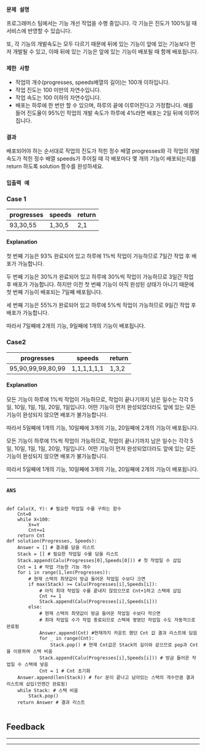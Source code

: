 ### `문제 설명`

프로그래머스 팀에서는 기능 개선 작업을 수행 중입니다. 각 기능은 진도가 100%일 때 서비스에 반영할 수 있습니다.

또, 각 기능의 개발속도는 모두 다르기 때문에 뒤에 있는 기능이 앞에 있는 기능보다 먼저 개발될 수 있고, 이때 뒤에 있는 기능은 앞에 있는 기능이 배포될 때 함께 배포됩니다.

### `제한 사항`

- 작업의 개수(progresses, speeds배열의 길이)는 100개 이하입니다.
- 작업 진도는 100 미만의 자연수입니다.
- 작업 속도는 100 이하의 자연수입니다.
- 배포는 하루에 한 번만 할 수 있으며, 하루의 끝에 이루어진다고 가정합니다. 예를 들어 진도율이 95%인 작업의 개발 속도가 하루에 4%라면 배포는 2일 뒤에 이루어집니다.


### `결과`

배포되어야 하는 순서대로 작업의 진도가 적힌 정수 배열 progresses와 각 작업의 개발 속도가 적힌 정수 배열 speeds가 주어질 때 각 배포마다 몇 개의 기능이 배포되는지를 return 하도록 solution 함수를 완성하세요.

### `입출력 예`

### Case 1

|progresses|speeds|return|
|---|---|---|
|93,30,55|1,30,5|2,1|

#### Explanation

첫 번째 기능은 93% 완료되어 있고 하루에 1%씩 작업이 가능하므로 7일간 작업 후 배포가 가능합니다.

두 번째 기능은 30%가 완료되어 있고 하루에 30%씩 작업이 가능하므로 3일간 작업 후 배포가 가능합니다. 하지만 이전 첫 번째 기능이 아직 완성된 상태가 아니기 때문에 첫 번째 기능이 배포되는 7일째 배포됩니다.

세 번째 기능은 55%가 완료되어 있고 하루에 5%씩 작업이 가능하므로 9일간 작업 후 배포가 가능합니다.

따라서 7일째에 2개의 기능, 9일째에 1개의 기능이 배포됩니다.

### Case2

|progresses|speeds|return|
|---|---|---|
|95,90,99,99,80,99|1,1,1,1,1,1|1,3,2|

#### Explanation

모든 기능이 하루에 1%씩 작업이 가능하므로, 작업이 끝나기까지 남은 일수는 각각 5일, 10일, 1일, 1일, 20일, 1일입니다. 어떤 기능이 먼저 완성되었더라도 앞에 있는 모든 기능이 완성되지 않으면 배포가 불가능합니다.

따라서 5일째에 1개의 기능, 10일째에 3개의 기능, 20일째에 2개의 기능이 배포됩니다.

모든 기능이 하루에 1%씩 작업이 가능하므로, 작업이 끝나기까지 남은 일수는 각각 5일, 10일, 1일, 1일, 20일, 1일입니다. 어떤 기능이 먼저 완성되었더라도 앞에 있는 모든 기능이 완성되지 않으면 배포가 불가능합니다.

따라서 5일째에 1개의 기능, 10일째에 3개의 기능, 20일째에 2개의 기능이 배포됩니다.

----

### `ANS`
```

def Calu(X, Y): # 필요한 작업일 수를 구하는 함수
    Cnt=0
    while X<100:
        X+=Y
        Cnt+=1
    return Cnt
def solution(Progresses, Speeds):
    Answer = [] # 결과를 담을 리스트
    Stack = [] # 필요한 작업일 수를 담을 리스트
    Stack.append(Calu(Progresses[0],Speeds[0])) # 첫 작업일 수 삽입
    Cnt = 1 # 작업 가능한 기능 개수
    for i in range(1,len(Progresses)):
        # 현재 스택의 최댓값이 방금 들어온 작업일 수보다 크면
        if max(Stack) >= Calu(Progresses[i],Speeds[i]): 
            # 아직 최대 작업일 수를 끝내지 않았으므로 Cnt+1하고 스택에 삽입
            Cnt += 1 
            Stack.append(Calu(Progresses[i],Speeds[i]))
        else:
            # 현재 스택의 최댓값이 방금 들어온 작업일 수보다 작으면
            # 최대 작업일 수가 작업 종료되므로 스택에 쌓였던 작업일 수도 자동적으로 완료됨
            Answer.append(Cnt) #현재까지 카운트 했던 Cnt 값 결과 리스트에 담음
            for _ in range(Cnt): 
                Stack.pop() # 현재 Cnt값은 Stack의 길이와 같으므로 pop과 Cnt을 이용하여 스택 비움
            Stack.append(Calu(Progresses[i],Speeds[i])) # 방금 들어온 작업일 수 스택에 넣음
            Cnt = 1 # Cnt 초기화
    Answer.append(len(Stack)) # for 문이 끝나고 남아있는 스택의 개수만큼 결과 리스트에 삽입(언젠간 완료됨)
    while Stack: # 스택 비움
        Stack.pop()
    return Answer # 결과 리스트 


```
## Feedback
---



---
